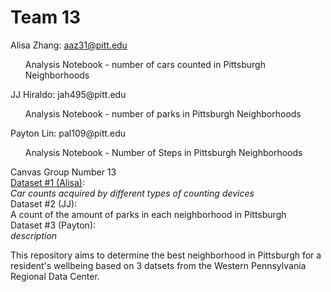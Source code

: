 # Team 13
Alisa Zhang: aaz31@pitt.edu <br>
<ul>Analysis Notebook - number of cars counted in Pittsburgh Neighborhoods<br></ul>
JJ Hiraldo: jah495@pitt.edu<br>
<ul>Analysis Notebook - number of parks in Pittsburgh Neighborhoods <br></ul>
Payton Lin: pal109@pitt.edu<br>
<ul>Analysis Notebook - Number of Steps in Pittsburgh Neighborhoods<br></ul>

Canvas Group Number 13<br>
[Dataset #1 (Alisa)](https://data.wprdc.org/dataset/traffic-count-data-city-of-pittsburgh): <br>
_Car counts acquired by different types of counting devices_<br>
Dataset #2 (JJ):<br>
A count of the amount of parks in each neighborhood in Pittsburgh<br>
Dataset #3 (Payton):<br>
_description_<br>

This repository aims to determine the best neighborhood in Pittsburgh for a resident's wellbeing based on 3 datsets from the Western Pennsylvania Regional Data Center. 
